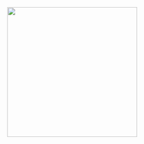 
<img src="[https://user-images.githubusercontent.com/106425118/173025916-5f455caf-331d-4ab7-a5fe-d44611835a41.png](https://user-images.githubusercontent.com/106425118/173342153-c013652f-1ffd-47ec-bf2c-67488e53c8ed.png)" width="300">
